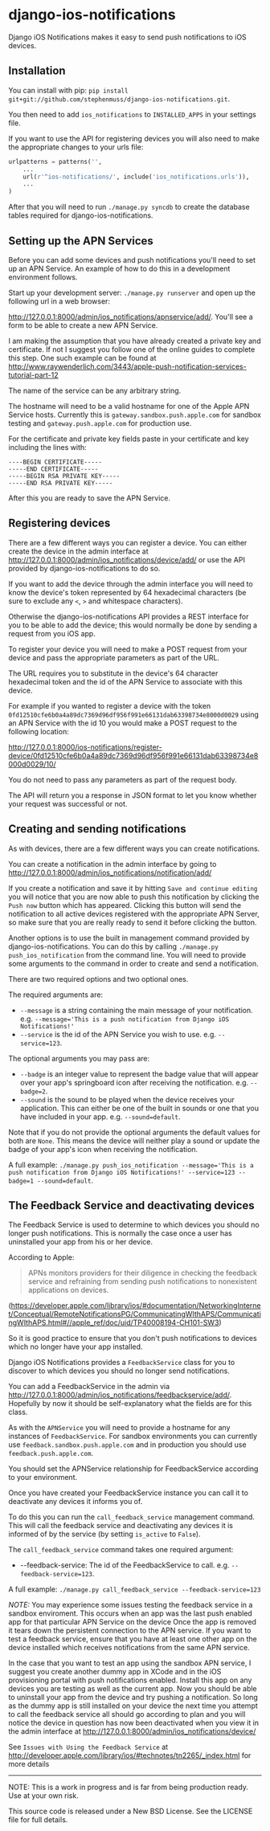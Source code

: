 django-ios-notifications
=================

Django iOS Notifications makes it easy to send push notifications to iOS devices.


Installation
-----------------

You can install with pip: `pip install git+git://github.com/stephenmuss/django-ios-notifications.git`.

You then need to add `ios_notifications` to `INSTALLED_APPS` in your settings file.

If you want to use the API for registering devices you will also need to make the appropriate changes to your urls file:

```python
urlpatterns = patterns('',
    ...
    url(r'^ios-notifications/', include('ios_notifications.urls')),
    ...
)
```

After that you will need to run `./manage.py syncdb` to create the database tables required for django-ios-notifications.


Setting up the APN Services
-----------------

Before you can add some devices and push notifications you'll need to set up an APN Service.
An example of how to do this in a development environment follows.

Start up your development server: `./manage.py runserver` and open up the following url in a web browser:

http://127.0.0.1:8000/admin/ios_notifications/apnservice/add/.
You'll see a form to be able to create a new APN Service.

I am making the assumption that you have already created a private key and certificate.
If not I suggest you follow one of the online guides to complete this step.
One such example can be found at http://www.raywenderlich.com/3443/apple-push-notification-services-tutorial-part-12

The name of the service can be any arbitrary string.

The hostname will need to be a valid hostname for one of the Apple APN Service hosts.
Currently this is `gateway.sandbox.push.apple.com` for sandbox testing and `gateway.push.apple.com` for production use.

For the certificate and private key fields paste in your certificate and key including the lines with:

```
----BEGIN CERTIFICATE-----
-----END CERTIFICATE-----
-----BEGIN RSA PRIVATE KEY-----
-----END RSA PRIVATE KEY-----
```

After this you are ready to save the APN Service.


Registering devices
-----------------

There are a few different ways you can register a device. You can either create the device in the admin interface at
http://127.0.0.1:8000/admin/ios_notifications/device/add/ or use the API provided by django-ios-notifications to do so.

If you want to add the device through the admin interface you will need to know the device's token represented by 64
hexadecimal characters (be sure to exclude any `<`, `>` and whitespace characters).

Otherwise the django-ios-notifications API provides a REST interface for you to be able to add the device;
this would normally be done by sending a request from you iOS app.

To register your device you will need to make a POST request from your device and pass the appropriate parameters as part of the URL.

The URL requires you to substitute in the device's 64 character hexadecimal token and the id of the APN Service to associate with this device.

For example if you wanted to register a device with the token `0fd12510cfe6b0a4a89dc7369d96df956f991e66131dab63398734e8000d0029`
using an APN Service with the id 10 you would make a POST request to the following location:

http://127.0.0.1:8000/ios-notifications/register-device/0fd12510cfe6b0a4a89dc7369d96df956f991e66131dab63398734e8000d0029/10/

You do not need to pass any parameters as part of the request body.

The API will return you a response in JSON format to let you know whether your request was successful or not.


Creating and sending notifications
-----------------

As with devices, there are a few different ways you can create notifications.

You can create a notification in the admin interface by going to http://127.0.0.1:8000/admin/ios_notifications/notification/add/

If you create a notification and save it by hitting `Save and continue editing` you will notice that you
are now able to push this notification by clicking the `Push now` button which has appeared.
Clicking this button will send the notification to all active devices registered with the appropriate APN Server,
so make sure that you are really ready to send it before clicking the button.

Another options is to use the built in management command provided by django-ios-notifications.
You can do this by calling `./manage.py push_ios_notification` from the command line.
You will need to provide some arguments to the command in order to create and send a notification.

There are two required options and two optional ones.

The required arguments are:

* `--message` is a string containing the main message of your notification. e.g. `--message='This is a push notification from Django iOS Notifications!'`
* `--service` is the id of the APN Service you wish to use. e.g. `--service=123`.

The optional arguments you may pass are:

* `--badge` is an integer value to represent the badge value that will appear over your app's springboard icon after receiving the notification. e.g. `--badge=2`.
* `--sound` is the sound to be played when the device receives your application. This can either be one of the built in sounds or one that you have included in your app. e.g. `--sound=default`.

Note that if you do not provide the optional arguments the default values for both are `None`. This means the device will
neither play a sound or update the badge of your app's icon when receiving the notification.

A full example: `./manage.py push_ios_notification --message='This is a push notification from Django iOS Notifications!' --service=123 --badge=1 --sound=default`.


The Feedback Service and deactivating devices
-----------------

The Feedback Service is used to determine to which devices you should no longer push notifications.
This is normally the case once a user has uninstalled your app from his or her device.

According to Apple:

> APNs monitors providers for their diligence in checking the feedback service and refraining from sending push notifications to nonexistent applications on devices.

(https://developer.apple.com/library/ios/#documentation/NetworkingInternet/Conceptual/RemoteNotificationsPG/CommunicatingWIthAPS/CommunicatingWIthAPS.html#//apple_ref/doc/uid/TP40008194-CH101-SW3)

So it is good practice to ensure that you don't push notifications to devices which no longer have your app installed.

Django iOS Notifications provides a `FeedbackService` class for you to discover to which devices you should no longer
send notifications.

You can add a FeedbackService in the admin via http://127.0.0.1:8000/admin/ios_notifications/feedbackservice/add/.
Hopefully by now it should be self-explanatory what the fields are for this class.

As with the `APNService` you will need to provide a hostname for any instances of `FeedbackService`.
For sandbox environments you can currently use `feedback.sandbox.push.apple.com` and in production you should use `feedback.push.apple.com`.

You should set the APNService relationship for FeedbackService according to your environment.

Once you have created your FeedbackService instance you can call it to deactivate any devices it informs you of.

To do this you can run the `call_feedback_service` management command. This will call the feedback service and deactivating any devices
it is informed of by the service (by setting `is_active` to `False`).

The `call_feedback_service` command takes one required argument:

* --feedback-service: The id of the FeedbackService to call. e.g. `--feedback-service=123`.

A full example: `./manage.py call_feedback_service --feedback-service=123`

_NOTE:_ You may experience some issues testing the feedback service in a sandbox enviroment.
This occurs when an app was the last push enabled app for that particular APN Service on the device 
Once the app is removed it tears down the persistent connection to the APN service. If you want to
test a feedback service, ensure that you have at least one other app on the device installed which
receives notifications from the same APN service.

In the case that you want to test an app using the sandbox APN service, I suggest you create another
dummy app in XCode and in the iOS provisioning portal with push notifications enabled. Install this app
on any devices you are testing as well as the current app. Now you should be able to uninstall your app
from the device and try pushing a notification. So long as the dummy app is still installed on your device
the next time you attempt to call the feedback service all should go according to plan and you will notice
the device in question has now been deactivated when you view it in the admin interface at
http://127.0.0.1:8000/admin/ios_notifications/device/

See `Issues with Using the Feedback Service` at http://developer.apple.com/library/ios/#technotes/tn2265/_index.html
for more details

***

NOTE: This is a work in progress and is far from being production ready.
Use at your own risk.


This source code is released under a New BSD License. See the LICENSE file for full details.
